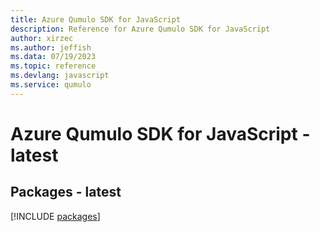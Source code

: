 ```yaml
---
title: Azure Qumulo SDK for JavaScript
description: Reference for Azure Qumulo SDK for JavaScript
author: xirzec
ms.author: jeffish
ms.data: 07/19/2023
ms.topic: reference
ms.devlang: javascript
ms.service: qumulo
---
```

# Azure Qumulo SDK for JavaScript - latest
## Packages - latest
[!INCLUDE [packages](qumulo-index.md)]